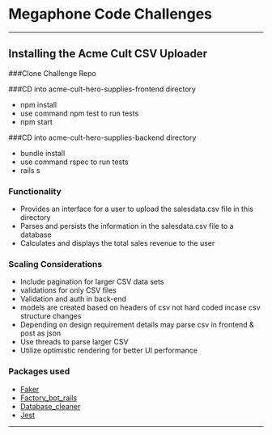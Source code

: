 # Megaphone Code Challenges

---

## Installing the Acme Cult CSV Uploader

###Clone Challenge Repo

###CD into acme-cult-hero-supplies-frontend directory
- npm install
- use command npm test to run tests
- npm start

###CD into acme-cult-hero-supplies-backend directory

- bundle install
- use command rspec to run tests
- rails s

### Functionality
- Provides an interface for a user to upload the salesdata.csv file in this directory
- Parses and persists the information in the salesdata.csv file to a database
- Calculates and displays the total sales revenue to the user

### Scaling Considerations
- Include pagination for larger CSV data sets
- validations for only CSV files
- Validation and auth in back-end
- models are created based on headers of csv not hard coded incase csv structure changes
- Depending on design requirement details may parse csv in frontend & post as json
-  Use threads to parse larger CSV
-  Utilize optimistic rendering for better UI performance

### Packages used

- [Faker][1]
- [Factory_bot_rails][2]
- [Database_cleaner][3]
- [Jest][4]

---

[1]:https://github.com/faker-ruby/faker
[2]:https://github.com/thoughtbot/factory_bot_rails
[3]:https://github.com/DatabaseCleaner/database_cleaner
[4]:https://jestjs.io/en/

